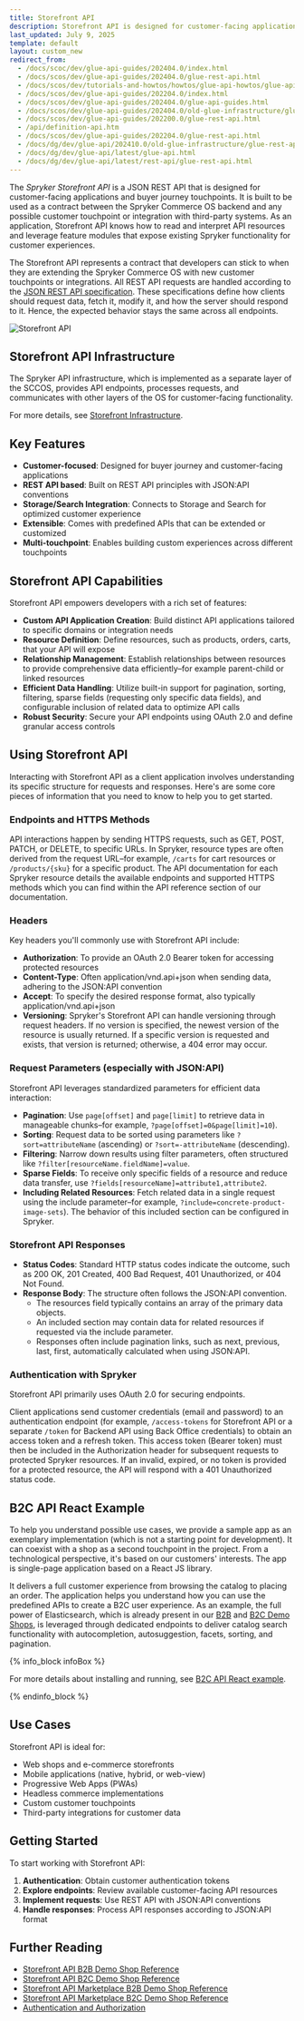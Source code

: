 ```yaml
---
title: Storefront API
description: Storefront API is designed for customer-facing applications and buyer journey touchpoints with REST API and JSON:API conventions.
last_updated: July 9, 2025
template: default
layout: custom_new
redirect_from:
  - /docs/scoc/dev/glue-api-guides/202404.0/index.html
  - /docs/scos/dev/glue-api-guides/202404.0/glue-rest-api.html
  - /docs/scos/dev/tutorials-and-howtos/howtos/glue-api-howtos/glue-api-howtos.html
  - /docs/scos/dev/glue-api-guides/202204.0/index.html
  - /docs/scos/dev/glue-api-guides/202404.0/glue-api-guides.html
  - /docs/scos/dev/glue-api-guides/202404.0/old-glue-infrastructure/glue-rest-api.html
  - /docs/scos/dev/glue-api-guides/202200.0/glue-rest-api.html
  - /api/definition-api.htm
  - /docs/scos/dev/glue-api-guides/202204.0/glue-rest-api.html
  - /docs/dg/dev/glue-api/202410.0/old-glue-infrastructure/glue-rest-api
  - /docs/dg/dev/glue-api/latest/glue-api.html
  - /docs/dg/dev/glue-api/latest/rest-api/glue-rest-api.html
---
```


The *Spryker Storefront API* is a JSON REST API that is designed for customer-facing applications and buyer journey touchpoints. It is built to be used as a contract between the Spryker Commerce OS backend and any possible customer touchpoint or integration with third-party systems. As an application, Storefront API knows how to read and interpret API resources and leverage feature modules that expose existing Spryker functionality for customer experiences.

The Storefront API represents a contract that developers can stick to when they are extending the Spryker Commerce OS with new customer touchpoints or integrations. All REST API requests are handled according to the [JSON REST API specification](https://jsonapi.org/). These specifications define how clients should request data, fetch it, modify it, and how the server should respond to it. Hence, the expected behavior stays the same across all endpoints.

![Storefront API](https://spryker.s3.eu-central-1.amazonaws.com/docs/Glue+API/Glue+REST+API/glue-rest-api.jpg)

## Storefront API Infrastructure

The Spryker API infrastructure, which is implemented as a separate layer of the SCCOS, provides API endpoints, processes requests, and communicates with other layers of the OS for customer-facing functionality.

For more details, see [Storefront Infrastructure](/docs/integrations/spryker-glue-api/storefront-api/developing-apis/storefront-infrastructure.html).

## Key Features

- **Customer-focused**: Designed for buyer journey and customer-facing applications
- **REST API based**: Built on REST API principles with JSON:API conventions
- **Storage/Search Integration**: Connects to Storage and Search for optimized customer experience
- **Extensible**: Comes with predefined APIs that can be extended or customized
- **Multi-touchpoint**: Enables building custom experiences across different touchpoints

## Storefront API Capabilities

Storefront API empowers developers with a rich set of features:

- **Custom API Application Creation**: Build distinct API applications tailored to specific domains or integration needs
- **Resource Definition**: Define resources, such as products, orders, carts, that your API will expose
- **Relationship Management**: Establish relationships between resources to provide comprehensive data efficiently–for example parent-child or linked resources
- **Efficient Data Handling**: Utilize built-in support for pagination, sorting, filtering, sparse fields (requesting only specific data fields), and configurable inclusion of related data to optimize API calls
- **Robust Security**: Secure your API endpoints using OAuth 2.0 and define granular access controls

## Using Storefront API

Interacting with Storefront API as a client application involves understanding its specific structure for requests and responses. Here's are some core pieces of information that you need to know to help you to get started.

### Endpoints and HTTPS Methods

API interactions happen by sending HTTPS requests, such as GET, POST, PATCH, or DELETE, to specific URLs. In Spryker, resource types are often derived from the request URL–for example, `/carts` for cart resources or `/products/{sku}` for a specific product. The API documentation for each Spryker resource details the available endpoints and supported HTTPS methods which you can find within the API reference section of our documentation.

### Headers

Key headers you'll commonly use with Storefront API include:
- **Authorization**: To provide an OAuth 2.0 Bearer token for accessing protected resources
- **Content-Type**: Often application/vnd.api+json when sending data, adhering to the JSON:API convention
- **Accept**: To specify the desired response format, also typically application/vnd.api+json
- **Versioning**: Spryker's Storefront API can handle versioning through request headers. If no version is specified, the newest version of the resource is usually returned. If a specific version is requested and exists, that version is returned; otherwise, a 404 error may occur.

### Request Parameters (especially with JSON:API)

Storefront API leverages standardized parameters for efficient data interaction:
- **Pagination**: Use `page[offset]` and `page[limit]` to retrieve data in manageable chunks–for example, `?page[offset]=0&page[limit]=10`).
- **Sorting**: Request data to be sorted using parameters like `?sort=attributeName` (ascending) or `?sort=-attributeName` (descending).
- **Filtering**: Narrow down results using filter parameters, often structured like `?filter[resourceName.fieldName]=value`.
- **Sparse Fields**: To receive only specific fields of a resource and reduce data transfer, use `?fields[resourceName]=attribute1,attribute2`.
- **Including Related Resources**: Fetch related data in a single request using the include parameter–for example, `?include=concrete-product-image-sets`). The behavior of this included section can be configured in Spryker.

### Storefront API Responses

- **Status Codes**: Standard HTTP status codes indicate the outcome, such as 200 OK, 201 Created, 400 Bad Request, 401 Unauthorized, or 404 Not Found.
- **Response Body**: The structure often follows the JSON:API convention.
  - The resources field typically contains an array of the primary data objects.
  - An included section may contain data for related resources if requested via the include parameter.
  - Responses often include pagination links, such as next, previous, last, first, automatically calculated when using JSON:API.

### Authentication with Spryker

Storefront API primarily uses OAuth 2.0 for securing endpoints.

Client applications send customer credentials (email and password) to an authentication endpoint (for example, `/access-tokens` for Storefront API or a separate `/token` for Backend API using Back Office credentials) to obtain an access token and a refresh token. This access token (Bearer token) must then be included in the Authorization header for subsequent requests to protected Spryker resources. If an invalid, expired, or no token is provided for a protected resource, the API will respond with a 401 Unauthorized status code.

## B2C API React Example

To help you understand possible use cases, we provide a sample app as an exemplary implementation (which is not a starting point for development). It can coexist with a shop as a second touchpoint in the project. From a technological perspective, it's based on our customers' interests. The app is single-page application based on a React JS library.

It delivers a full customer experience from browsing the catalog to placing an order. The application helps you understand how you can use the predefined APIs to create a B2C user experience. As an example, the full power of Elasticsearch, which is already present in our [B2B](/docs/about/all/b2b-suite.html) and [B2C Demo Shops](/docs/about/all/b2c-suite.html), is leveraged through dedicated endpoints to deliver catalog search functionality with autocompletion, autosuggestion, facets, sorting, and pagination.

{% info_block infoBox %}

For more details about installing and running, see [B2C API React example](/docs/integrations/spryker-glue-api/storefront-api/developing-apis/b2c-api-react-example/b2c-api-react-example.html).

{% endinfo_block %}

## Use Cases

Storefront API is ideal for:
- Web shops and e-commerce storefronts
- Mobile applications (native, hybrid, or web-view)
- Progressive Web Apps (PWAs)
- Headless commerce implementations
- Custom customer touchpoints
- Third-party integrations for customer data

## Getting Started

To start working with Storefront API:

1. **Authentication**: Obtain customer authentication tokens
2. **Explore endpoints**: Review available customer-facing API resources
3. **Implement requests**: Use REST API with JSON:API conventions
4. **Handle responses**: Process API responses according to JSON:API format

## Further Reading

- [Storefront API B2B Demo Shop Reference](/docs/integrations/spryker-glue-api/storefront-api/api-references/storefront-api-b2b-demo-shop-reference.html)
- [Storefront API B2C Demo Shop Reference](/docs/integrations/spryker-glue-api/storefront-api/api-references/storefront-api-b2c-demo-shop-reference.html)
- [Storefront API Marketplace B2B Demo Shop Reference](/docs/integrations/spryker-glue-api/storefront-api/api-references/storefront-api-marketplace-b2b-demo-shop-reference.html)
- [Storefront API Marketplace B2C Demo Shop Reference](/docs/integrations/spryker-glue-api/storefront-api/api-references/storefront-api-marketplace-b2c-demo-shop-reference.html)
- [Authentication and Authorization](/docs/integrations/spryker-glue-api/authenticating-and-authorization/authenticating-and-authorization.html)
